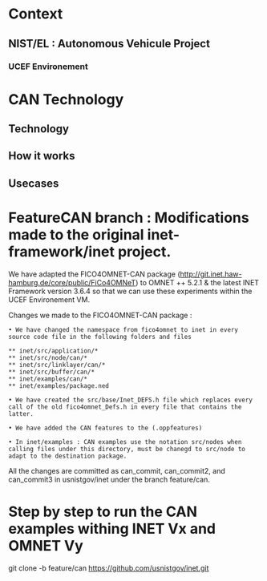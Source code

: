 # Context

## NIST/EL : Autonomous Vehicule Project 

### UCEF Environement

# CAN Technology

## Technology 

## How it works

## Usecases

# FeatureCAN branch : Modifications made to the original inet-framework/inet project. 

We have adapted the FICO4OMNET-CAN package (http://git.inet.haw-hamburg.de/core/public/FiCo4OMNeT) to OMNET ++ 5.2.1 & the latest INET Framework version 3.6.4 so that we can use these experiments within the UCEF Environement VM. 

Changes we made to the FICO4OMNET-CAN package : 

	• We have changed the namespace from fico4omnet to inet in every source code file in the following folders and files 
	
	** inet/src/application/* 
	** inet/src/node/can/* 
	** inet/src/linklayer/can/*
	** inet/src/buffer/can/*
	** inet/examples/can/*
	** inet/examples/package.ned
	
	• We have created the src/base/Inet_DEFS.h file which replaces every call of the old fico4omnet_Defs.h in every file that contains the latter.
	
	• We have added the CAN features to the (.oppfeatures)
	
	• In inet/examples : CAN examples use the notation src/nodes when calling files under this directory, must be chanegd to src/node to adapt to the destination package.

 
All the changes are committed as can_commit, can_commit2, and can_commit3 in usnistgov/inet under the branch feature/can. 



# Step by step to run the CAN examples withing INET Vx and OMNET Vy 


git clone -b feature/can https://github.com/usnistgov/inet.git
